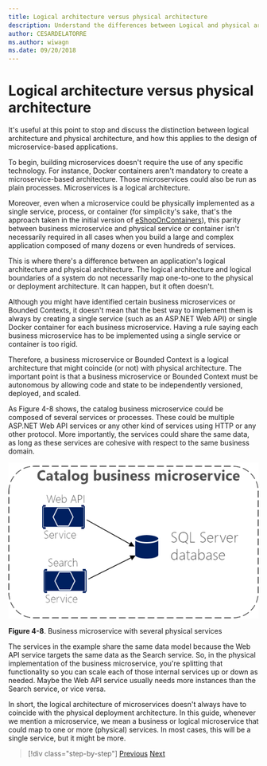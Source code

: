 ```yaml
---
title: Logical architecture versus physical architecture
description: Understand the differences between Logical and physical architectures.
author: CESARDELATORRE
ms.author: wiwagn
ms.date: 09/20/2018
---
```

# Logical architecture versus physical architecture

It's useful at this point to stop and discuss the distinction between logical architecture and physical architecture, and how this applies to the design of microservice-based applications.

To begin, building microservices doesn't require the use of any specific technology. For instance, Docker containers aren't mandatory to create a microservice-based architecture. Those microservices could also be run as plain processes. Microservices is a logical architecture.

Moreover, even when a microservice could be physically implemented as a single service, process, or container (for simplicity's sake, that's the approach taken in the initial version of [eShopOnContainers](https://aka.ms/MicroservicesArchitecture)), this parity between business microservice and physical service or container isn't necessarily required in all cases when you build a large and complex application composed of many dozens or even hundreds of services.

This is where there's a difference between an application's logical architecture and physical architecture. The logical architecture and logical boundaries of a system do not necessarily map one-to-one to the physical or deployment architecture. It can happen, but it often doesn't.

Although you might have identified certain business microservices or Bounded Contexts, it doesn't mean that the best way to implement them is always by creating a single service (such as an ASP.NET Web API) or single Docker container for each business microservice. Having a rule saying each business microservice has to be implemented using a single service or container is too rigid.

Therefore, a business microservice or Bounded Context is a logical architecture that might coincide (or not) with physical architecture. The important point is that a business microservice or Bounded Context must be autonomous by allowing code and state to be independently versioned, deployed, and scaled.

As Figure 4-8 shows, the catalog business microservice could be composed of several services or processes. These could be multiple ASP.NET Web API services or any other kind of services using HTTP or any other protocol. More importantly, the services could share the same data, as long as these services are cohesive with respect to the same business domain.

![Diagram of the Catalog business microservice, that contains an API service a search service and an SQL Server Database.](./media/image8.png)

**Figure 4-8**. Business microservice with several physical services

The services in the example share the same data model because the Web API service targets the same data as the Search service. So, in the physical implementation of the business microservice, you're splitting that functionality so you can scale each of those internal services up or down as needed. Maybe the Web API service usually needs more instances than the Search service, or vice versa.

In short, the logical architecture of microservices doesn't always have to coincide with the physical deployment architecture. In this guide, whenever we mention a microservice, we mean a business or logical microservice that could map to one or more (physical) services. In most cases, this will be a single service, but it might be more.

>[!div class="step-by-step"]
[Previous](data-sovereignty-per-microservice.md)
[Next](distributed-data-management.md)